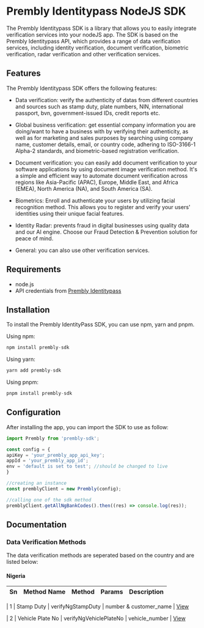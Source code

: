 # Prembly Identitypass NodeJS SDK

The Prembly Identitypass SDK is a library that allows you to easily integrate verification services into your nodeJS app. The SDK is based on the Prembly Identitypass API, which provides a range of data verification services, including identity verification, document verification, biometric verification, radar verification and other verification services.

## Features

The Prembly Identitypass SDK offers the following features:

- Data verification: verify the authenticity of datas from different countries and sources such as stamp duty, plate numbers, NIN, international passport, bvn, government-issued IDs, credit reports etc.

- Global business verification: get essential company information you are doing/want to have a business with by verifying their authenticity, as well as for marketing and sales purposes by searching using company name, customer details, email, or country code, adhering to ISO-3166-1 Alpha-2 standards, and biometric-based registration verification.

- Document verification: you can easily add document verification to your software applications by using document image verification method. It's a simple and efficient way to automate document verification across regions like Asia-Pacific (APAC), Europe, Middle East, and Africa (EMEA), North America (NA), and South America (SA).

- Biometrics: Enroll and authenticate your users by utilizing facial recognition method. This allows you to register and verify your users' identities using their unique facial features.

- Identity Radar: prevents fraud in digital businesses using quality data and our AI engine. Choose our Fraud Detection & Prevention solution for peace of mind.

- General: you can also use other verification services.

## Requirements

- node.js
- API credentials from <a href="https://docs.prembly.com/docs/getting-the-live-api-keys" target="_blank">Prembly Identitypass</a>

## Installation

To install the Prembly IdentityPass SDK, you can use npm, yarn and pnpm.

Using npm:

```ts
npm install prembly-sdk
```

Using yarn:

```ts
yarn add prembly-sdk
```

Using pnpm:

```ts
pnpm install prembly-sdk
```

## Configuration

After installing the app, you can import the SDK to use as follow:

```ts
import Prembly from 'prembly-sdk';

const config = {
apiKey = 'your_prembly_app_api_key';
appId = 'your_prembly_app_id';
env = 'default is set to test'; //should be changed to live
}

//creating an instance
const premblyClient = new Prembly(config);

//calling one of the sdk method
premblyClient.getAllNgBankCodes().then((res) => console.log(res));

```

## Documentation

### Data Verification Methods

The data verification methods are seperated based on the country and are listed below:

#### Nigeria

| Sn  | Method Name | Method | Params | Description |
| --- | ----------- | ------ | ------ | ----------- |

| 1 | Stamp Duty | verifyNgStampDuty | number & customer_name | <a href="https://docs.prembly.com/docs/stamp-duty-1" target="_blank">View</a>

| 2 | Vehicle Plate No | verifyNgVehiclePlateNo | vehicle_number | <a href="https://docs.prembly.com/docs/plate-number-verification" target="_blank">View</a>
